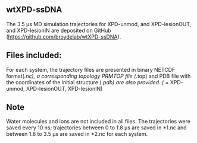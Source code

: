 ## wtXPD-ssDNA
The 3.5 µs MD simulation trajectories for XPD-unmod, and XPD-lesionOUT, and XPD-lesionIN are
deposited on GitHub (https://github.com/broydelab/wtXPD-ssDNA). 

## Files included:
For each system, the trajectory files are presented in binary NETCDF format(*.nc), 
a corresponding topology PRMTOP file (*.top) and PDB file with the coordinates of the initial structure (*.pdb)
are also provided. (* = XPD-unmod, XPD-lesionOUT, XPD-lesionIN)

## Note 
Water molecules and ions are not included in all files. 
The trajectories were saved every 10 ns; trajectories between 0 to 1.8 µs are saved in *1.nc and 
between 1.8 to 3.5 µs are saved in *2.nc for each system. 
